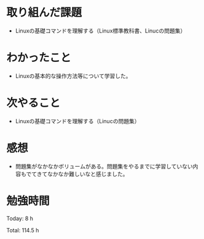 
# 取り組んだ課題
- Linuxの基礎コマンドを理解する（Linux標準教科書、Linucの問題集）

# わかったこと
- Linuxの基本的な操作方法等について学習した。
  
# 次やること
- Linuxの基礎コマンドを理解する（Linucの問題集）

# 感想
- 問題集がなかなかボリュームがある。問題集をやるまでに学習していない内容もでてきてなかなか難しいなと感じました。

# 勉強時間
Today: 8 h

Total: 114.5 h

